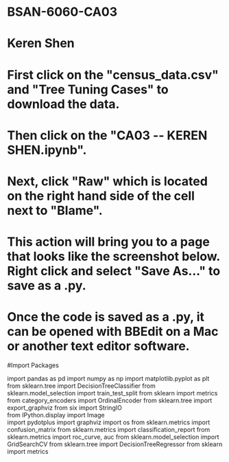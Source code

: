 # BSAN-6060-CA03
# Keren Shen
# First click on the "census_data.csv" and "Tree Tuning Cases" to download the data.
# Then click on the "CA03 -- KEREN SHEN.ipynb".
# Next, click "Raw" which is located on the right hand side of the cell next to "Blame".
# This action will bring you to a page that looks like the screenshot below. Right click and select "Save As..." to save as a .py.
# Once the code is saved as a .py, it can be opened with BBEdit on a Mac or another text editor software.


#Import Packages

import pandas as pd
import numpy as np
import matplotlib.pyplot as plt
from sklearn.tree import DecisionTreeClassifier
from sklearn.model_selection import train_test_split
from sklearn import metrics
from category_encoders import OrdinalEncoder
from sklearn.tree import export_graphviz
from six import StringIO  
from IPython.display import Image  
import pydotplus
import graphviz
import os
from sklearn.metrics import confusion_matrix
from sklearn.metrics import classification_report
from sklearn.metrics import roc_curve, auc
from sklearn.model_selection import GridSearchCV
from sklearn.tree import DecisionTreeRegressor
from sklearn import metrics
